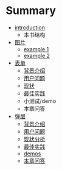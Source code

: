 # Summary

* [introduction](README.md)
   * 本书结构
* [图片](section1/README.md)
   * [example 1](section1/example1.md)
   * [example 2](section1/example2.md)
* [表单](form/README.md)
   * [背景介绍](form/introduce.md)
   * [用户问题](form/issues.md)
   * [现状](form/case.md)
   * [最佳实践](form/practice.md)
   * 小测试/demo
   * 本章问答
* [弹层](popup/README.md)
   * [背景介绍](popup/introduce.md)
   * [用户问题](popup/issues.md)
   * [现状分析](popup/cases.md)
   * [最佳实践](popup/best_practice.md)
   * [demos](popup/demos.md)
   * [本章问答](popup/faq.md)

